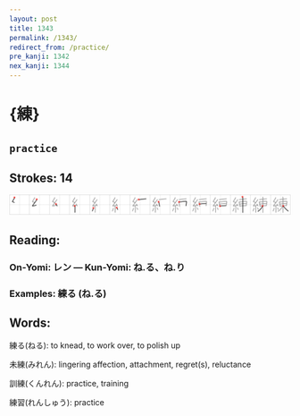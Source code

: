 ```yaml
---
layout: post
title: 1343
permalink: /1343/
redirect_from: /practice/
pre_kanji: 1342
nex_kanji: 1344
---
```


# {練}

## `practice`

## Strokes: 14

<div class="stroke"><img src="../images/E7B7B4.png" /></div>

## Reading:

### On-Yomi: レン &mdash; Kun-Yomi: ね.る、ね.り

### Examples: 練る (ね.る)

## Words:

練る(ねる): to knead, to work over, to polish up

未練(みれん): lingering affection, attachment, regret(s), reluctance

訓練(くんれん): practice, training

練習(れんしゅう): practice
